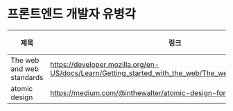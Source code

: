 # 프론트엔드 개발자 유병각 

|제목|링크|비고|
|---|---|---|
|The web and web standards|https://developer.mozilla.org/en-US/docs/Learn/Getting_started_with_the_web/The_web_and_web_standards||
|atomic design|https://medium.com/@inthewalter/atomic-design-for-react-514660f93ba||

